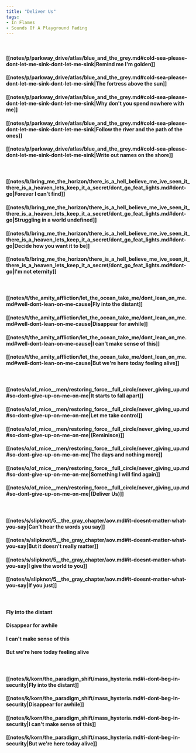 ```yaml
---
title: "Deliver Us"
tags:
- In Flames
- Sounds Of A Playground Fading
---
```

&nbsp;
#### [[notes/p/parkway_drive/atlas/blue_and_the_grey.md#cold-sea-please-dont-let-me-sink-dont-let-me-sink|Remind me I'm golden]]
#### [[notes/p/parkway_drive/atlas/blue_and_the_grey.md#cold-sea-please-dont-let-me-sink-dont-let-me-sink|The fortress above the sun]]
#### [[notes/p/parkway_drive/atlas/blue_and_the_grey.md#cold-sea-please-dont-let-me-sink-dont-let-me-sink|Why don't you spend nowhere with me]]
#### [[notes/p/parkway_drive/atlas/blue_and_the_grey.md#cold-sea-please-dont-let-me-sink-dont-let-me-sink|Follow the river and the path of the ones]]
#### [[notes/p/parkway_drive/atlas/blue_and_the_grey.md#cold-sea-please-dont-let-me-sink-dont-let-me-sink|Write out names on the shore]]
&nbsp;
#### [[notes/b/bring_me_the_horizon/there_is_a_hell_believe_me_ive_seen_it_there_is_a_heaven_lets_keep_it_a_secret/dont_go_feat_lights.md#dont-go|Forever I can't find]]
#### [[notes/b/bring_me_the_horizon/there_is_a_hell_believe_me_ive_seen_it_there_is_a_heaven_lets_keep_it_a_secret/dont_go_feat_lights.md#dont-go|Struggling in a world undefined]]
#### [[notes/b/bring_me_the_horizon/there_is_a_hell_believe_me_ive_seen_it_there_is_a_heaven_lets_keep_it_a_secret/dont_go_feat_lights.md#dont-go|Decide how you want it to be]]
#### [[notes/b/bring_me_the_horizon/there_is_a_hell_believe_me_ive_seen_it_there_is_a_heaven_lets_keep_it_a_secret/dont_go_feat_lights.md#dont-go|I'm not eternity]]
&nbsp;
#### [[notes/t/the_amity_affliction/let_the_ocean_take_me/dont_lean_on_me.md#well-dont-lean-on-me-cause|Fly into the distant]]
#### [[notes/t/the_amity_affliction/let_the_ocean_take_me/dont_lean_on_me.md#well-dont-lean-on-me-cause|Disappear for awhile]]
#### [[notes/t/the_amity_affliction/let_the_ocean_take_me/dont_lean_on_me.md#well-dont-lean-on-me-cause|I can't make sense of this]]
#### [[notes/t/the_amity_affliction/let_the_ocean_take_me/dont_lean_on_me.md#well-dont-lean-on-me-cause|But we're here today feeling alive]]
&nbsp;
#### [[notes/o/of_mice__men/restoring_force__full_circle/never_giving_up.md#so-dont-give-up-on-me-on-me|It starts to fall apart]]
#### [[notes/o/of_mice__men/restoring_force__full_circle/never_giving_up.md#so-dont-give-up-on-me-on-me|Let me take control]]
#### [[notes/o/of_mice__men/restoring_force__full_circle/never_giving_up.md#so-dont-give-up-on-me-on-me|(Reminisce)]]
#### [[notes/o/of_mice__men/restoring_force__full_circle/never_giving_up.md#so-dont-give-up-on-me-on-me|The days and nothing more]]
#### [[notes/o/of_mice__men/restoring_force__full_circle/never_giving_up.md#so-dont-give-up-on-me-on-me|Something I will find again]]
#### [[notes/o/of_mice__men/restoring_force__full_circle/never_giving_up.md#so-dont-give-up-on-me-on-me|(Deliver Us)]]
&nbsp;
#### [[notes/s/slipknot/5__the_gray_chapter/aov.md#it-doesnt-matter-what-you-say|Can't hear the words you say]]
#### [[notes/s/slipknot/5__the_gray_chapter/aov.md#it-doesnt-matter-what-you-say|But it doesn't really matter]]
#### [[notes/s/slipknot/5__the_gray_chapter/aov.md#it-doesnt-matter-what-you-say|I give the world to you]]
#### [[notes/s/slipknot/5__the_gray_chapter/aov.md#it-doesnt-matter-what-you-say|If you just]]
&nbsp;
#### Fly into the distant
#### Disappear for awhile
#### I can't make sense of this
#### But we're here today feeling alive
&nbsp;
#### [[notes/k/korn/the_paradigm_shift/mass_hysteria.md#i-dont-beg-in-security|Fly into the distant]]
#### [[notes/k/korn/the_paradigm_shift/mass_hysteria.md#i-dont-beg-in-security|Disappear for awhile]]
#### [[notes/k/korn/the_paradigm_shift/mass_hysteria.md#i-dont-beg-in-security|I can't make sense of this]]
#### [[notes/k/korn/the_paradigm_shift/mass_hysteria.md#i-dont-beg-in-security|But we're here today alive]]
